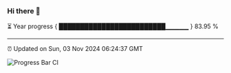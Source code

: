 ### Hi there 👋

⏳ Year progress { █████████████████████████▁▁▁▁▁ } 83.95 %

---

⏰ Updated on Sun, 03 Nov 2024 06:24:37 GMT

![Progress Bar CI](https://github.com/liununu/liununu/workflows/Progress%20Bar%20CI/badge.svg)
